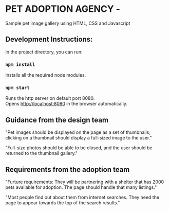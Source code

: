 # PET ADOPTION AGENCY - 

Sample pet image gallery using HTML, CSS and Javascript

## Development Instructions:

In the project directory, you can run:

### `npm install`

Installs all the required node modules.

### `npm start`

Runs the http server on default port 8080.<br>
Opens [http://localhost:8080](http://localhost:8080) in the browser automatically.


## Guidance from the design team

"Pet images should be displayed on the page as a set of thumbnails; clicking on a thumbnail should display a full-sized image to the user."

"Full-size photos should be able to be closed, and the user should be returned to the thumbnail gallery."

## Requirements from the adoption team

"Furture requirements: They will be partnering with a shelter that has 2000 pets available for adoption. The page should handle that many listings."

"Most people find out about them from internet searches. They need the page to appear towards the top of the search results."
